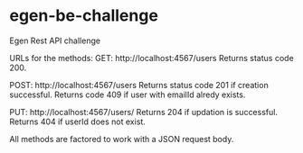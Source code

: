 # egen-be-challenge
Egen Rest API challenge

URLs for the methods:
  GET: http://localhost:4567/users
        Returns status code 200.
        
  POST: http://localhost:4567/users
        Returns status code 201 if creation successful.
        Returns code 409 if user with emailId alredy exists.
        
  PUT: http://localhost:4567/users/<userId>
        Returns 204 if updation is successful.
        Returns 404 if userId does not exist.

All methods are factored to work with a JSON request body.



